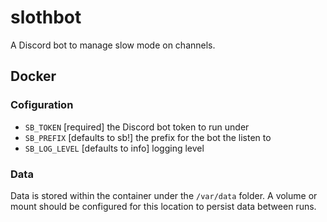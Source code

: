 # slothbot

A Discord bot to manage slow mode on channels.

## Docker

### Cofiguration

  * `SB_TOKEN` [required] the Discord bot token to run under
  * `SB_PREFIX` [defaults to sb!] the prefix for the bot the listen to
  * `SB_LOG_LEVEL` [defaults to info] logging level

### Data

Data is stored within the container under the `/var/data` folder.
A volume or mount should be configured for this location to persist data between runs.
